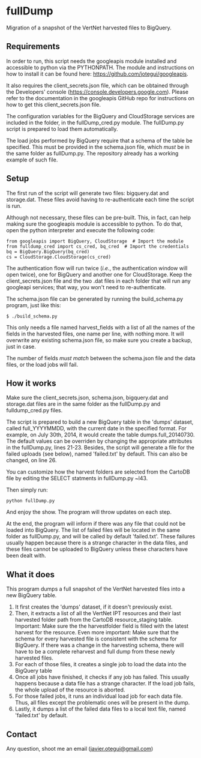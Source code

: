 fullDump
========

Migration of a snapshot of the VertNet harvested files to BigQuery.

Requirements
------------

In order to run, this script needs the googleapis module installed and accessible to python via the PYTHONPATH. The module and instructions on how to install it can be found here: https://github.com/jotegui/googleapis.

It also requires the client_secrets.json file, which can be obtained through the Developers' console (https://console.developers.google.com). Please refer to the documentation in the googleapis GitHub repo for instructions on how to get this client_secrets.json file.

The configuration variables for the BigQuery and CloudStorage services are included in the folder, in the fullDump_cred.py module. The fullDump.py script is prepared to load them automatically.

The load jobs performed by BigQuery require that a schema of the table be specified. This must be provided in the schema.json file, which _must_ be in the same folder as fullDump.py. The repository already has a working example of such file.

Setup
-----

The first run of the script will generate two files: bigquery.dat and storage.dat. These files avoid having to re-authenticate each time the script is run.

Although not necessary, these files can be pre-built. This, in fact, can help making sure the googleapis module is accessible to python. To do that, open the python interpreter and execute the following code:

    from googleapis import BigQuery, CloudStorage  # Import the module
    from fulldump_cred import cs_cred, bq_cred  # Import the credentials
    bq = BigQuery.BigQuery(bq_cred)
    cs = CloudStorage.CloudStorage(cs_cred)

The authentication flow will run twice (_i.e._, the authentication window will open twice), one for BigQuery and another one for CloudStorage. Keep the client_secrets.json file and the two .dat files in each folder that will run any googleapi services; that way, you won't need to re-authenticate.

The schema.json file can be generated by running the build_schema.py program, just like this:

    $ ./build_schema.py

This only needs a file named harvest_fields with a list of all the names of the fields in the harvested files, one name per line, with nothing more. It will overwrite any existing schema.json file, so make sure you create a backup, just in case.

The number of fields _must match_ between the schema.json file and the data files, or the load jobs will fail.

How it works
------------

Make sure the client_secrets.json, schema.json, bigquery.dat and storage.dat files are in the same folder as the fullDump.py and fulldump_cred.py files.

The script is prepared to build a new BigQuery table in the 'dumps' dataset, called full_YYYYMMDD, with the current date in the specified format. For example, on July 30th, 2014, it would create the table dumps.full_20140730. The default values can be overriden by changing the appropriate attributes in the fullDump.py, lines 21-23. Besides, the script will generate a file for the failed uploads (see below), named 'failed.txt' by default. This can also be changed, on line 26.

You can customize how the harvest folders are selected from the CartoDB file by editing the SELECT statments in fullDump.py ~l43.

Then simply run:

    python fullDump.py

And enjoy the show. The program will throw updates on each step.

At the end, the program will inform if there was any file that could not be loaded into BigQuery. The list of failed files will be located in the same folder as fullDump.py, and will be called by default 'failed.txt'. These failures usually happen because there is a strange character in the data files, and these files cannot be uploaded to BigQuery unless these characters have been dealt with.

What it does
------------

This program dumps a full snapshot of the VertNet harvested files into a new BigQuery table.

1. It first creates the 'dumps' dataset, if it doesn't previously exist.
2. Then, it extracts a list of all the VertNet IPT resources and their last harvested folder path from the CartoDB resource_staging table. Important: Make sure the the harvestfolder field is filled with the latest harvest for the resource. Even more important: Make sure that the schema for every harvested file is consistent with the schema for BigQuery. If there was a change in the harvesting schema, there will have to be a complete reharvest and full dump from these newly harvested files.
3. For each of those files, it creates a single job to load the data into the BigQuery table
4. Once all jobs have finished, it checks if any job has failed. This usually happens because a data file has a strange character. If the load job fails, the whole upload of the resource is aborted.
5. For those failed jobs, it runs an individual load job for each data file. Thus, all files except the problematic ones will be present in the dump.
6. Lastly, it dumps a list of the failed data files to a local text file, named 'failed.txt' by default.

Contact
-------

Any question, shoot me an email (javier.otegui@gmail.com)
